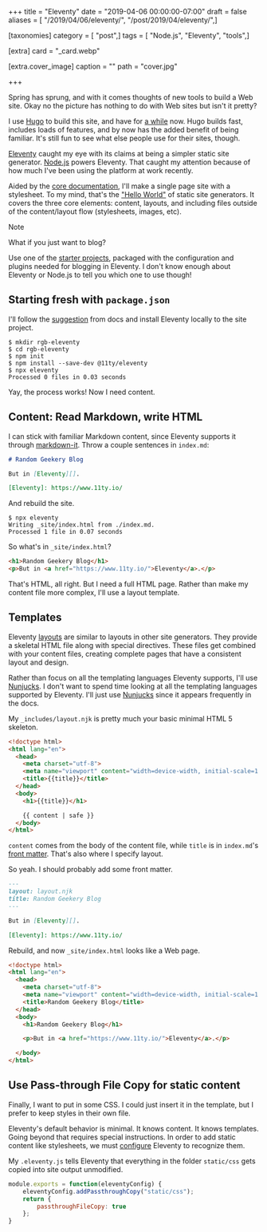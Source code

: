 +++
title = "Eleventy"
date = "2019-04-06 00:00:00-07:00"
draft = false
aliases = [ "/2019/04/06/eleventy/", "/post/2019/04/eleventy/",]

[taxonomies]
category = [ "post",]
tags = [ "Node.js", "Eleventy", "tools",]

[extra]
card = "_card.webp"

[extra.cover_image]
caption = ""
path = "cover.jpg"

+++

Spring has sprung, and with it comes thoughts of new tools to build a Web site. Okay no the picture has
nothing to do with Web sites but isn't it pretty?

<!--more-->

I use [Hugo][] to build this site, and have for [a while][] now. Hugo builds fast, includes
loads of features, and by now has the added benefit of being familiar. It's
still fun to see what else people use for their sites, though.

[Eleventy][] caught my eye with its claims at being a
simpler static site generator. [Node.js][] powers Eleventy. That caught my
attention because of how much I've been using the platform at work recently.

[Hugo]: /tags/hugo
[a while]: /post/2015/09/next-hugo
[Eleventy]: https://www.11ty.io/
[Node.js]: https://nodejs.org/

Aided by the [core documentation][], I'll make a single page site with a
stylesheet. To my mind, that's the ["Hello World"][] of static site
generators. It covers the three core elements: content, layouts, and including
files outside of the content/layout flow (stylesheets, images, etc).

[core documentation]: https://www.11ty.io/docs/
["Hello World"]: https://en.wikipedia.org/wiki/%22Hello,_World!%22_program

<div class="admonition note">

<p class="first admonition-title">Note</p>

What if you just want to blog?

Use one of the [starter projects][], packaged with the configuration and plugins needed
for blogging in Eleventy. I don't know enough about Eleventy or Node.js to
tell you which one to use though!

</div>

[starter projects]: https://www.11ty.io/docs/starter/

## Starting fresh with `package.json`

I'll follow the [suggestion][] from docs and install Eleventy locally to
the site project.

[suggestion]: https://www.11ty.io/docs/local-installation/

``` shell
$ mkdir rgb-eleventy
$ cd rgb-eleventy
$ npm init
$ npm install --save-dev @11ty/eleventy
$ npx eleventy
Processed 0 files in 0.03 seconds
```

Yay, the process works! Now I need content.

## Content: Read Markdown, write HTML

I can stick with familiar Markdown content, since Eleventy supports it through
[markdown-it][]. Throw a couple sentences in `index.md`:

[markdown-it]: https://markdown-it.github.io/

``` markdown
# Random Geekery Blog

But in [Eleventy][].

[Eleventy]: https://www.11ty.io/
```

And rebuild the site.

``` shell
$ npx eleventy
Writing _site/index.html from ./index.md.
Processed 1 file in 0.07 seconds
```

So what's in `_site/index.html`?

``` html
<h1>Random Geekery Blog</h1>
<p>But in <a href="https://www.11ty.io/">Eleventy</a>.</p>
```

That's HTML, all right. But I need a full HTML page. Rather than make my content file more complex, I'll use a
layout template.

## Templates

Eleventy [layouts][] are similar to layouts in other site generators. They
provide a skeletal HTML file along with special directives. These files get
combined with your content files, creating complete pages that have a consistent
layout and design.

Rather than focus on all the templating languages Eleventy supports, I'll use
[Nunjucks][].
I don't want to spend time looking at all the templating languages supported by
Eleventy. I'll just use [Nunjucks][] since it appears frequently in the docs.

[layouts]: https://www.11ty.io/docs/layouts/
[Nunjucks]: https://mozilla.github.io/nunjucks/

My `_includes/layout.njk` is pretty much your basic minimal HTML 5 skeleton.

``` html
<!doctype html>
<html lang="en">
  <head>
    <meta charset="utf-8">
    <meta name="viewport" content="width=device-width, initial-scale=1.0">
    <title>{{title}}</title>
  </head>
  <body>
    <h1>{{title}}</h1>

    {{ content | safe }}
  </body>
</html>
```

`content` comes from the body of the content file, while `title` is in
`index.md`'s [front matter][]. That's also where I specify layout.

[front matter]: https://www.11ty.io/docs/data-frontmatter/

So yeah. I should probably add some front matter.

``` markdown
---
layout: layout.njk
title: Random Geekery Blog
---

But in [Eleventy][].

[Eleventy]: https://www.11ty.io/
```

Rebuild, and now `_site/index.html` looks like a Web page.

``` html
<!doctype html>
<html lang="en">
  <head>
    <meta charset="utf-8">
    <meta name="viewport" content="width=device-width, initial-scale=1.0">
    <title>Random Geekery Blog</title>
  </head>
  <body>
    <h1>Random Geekery Blog</h1>

    <p>But in <a href="https://www.11ty.io/">Eleventy</a>.</p>

  </body>
</html>
```

## Use Pass-through File Copy for static content

Finally, I want to put in some CSS. I could just insert it in the template,
but I prefer to keep styles in their own file.

Eleventy's default behavior is minimal. It knows content. It knows
templates. Going beyond that requires special instructions. In order to add
static content like stylesheets, we must [configure][] Eleventy to recognize
them.

My `.eleventy.js` tells Eleventy that everything in the folder `static/css` gets
copied into site output unmodified.

[configure]: https://www.11ty.io/docs/config/

``` javascript
module.exports = function(eleventyConfig) {
    eleventyConfig.addPassthroughCopy("static/css");
    return {
        passthroughFileCopy: true
    };
}
```

[passthroughFileCopy]: https://www.11ty.io/docs/copy/#manual-passthrough-copy-(faster)